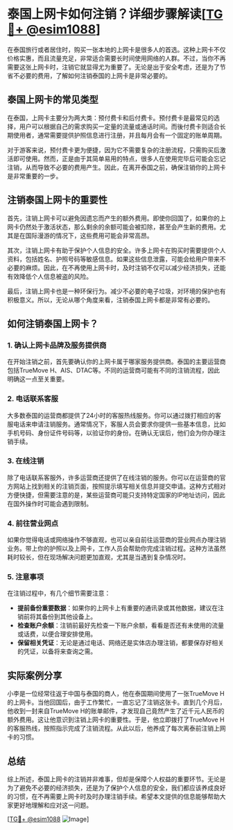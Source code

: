# 泰国上网卡如何注销？详细步骤解读[[TG💪+ @esim1088](https://t.me/s/esim1088)]

在泰国旅行或者居住时，购买一张本地的上网卡是很多人的首选。这种上网卡不仅价格实惠，而且流量充足，非常适合需要长时间使用网络的人群。不过，当你不再需要这张上网卡时，注销它就显得尤为重要了。无论是出于安全考虑，还是为了节省不必要的费用，了解如何注销泰国的上网卡是非常必要的。

## 泰国上网卡的常见类型

在泰国，上网卡主要分为两大类：预付费卡和后付费卡。预付费卡是最常见的选择，用户可以根据自己的需求购买一定量的流量或通话时间。而後付费卡则适合长期使用者，通常需要提供护照信息进行注册，并且每月会有一个固定的账单周期。

对于游客来说，预付费卡更为便捷，因为它不需要复杂的注册流程，只需购买后激活即可使用。然而，正是由于其简单易用的特点，很多人在使用完毕后可能会忘记注销，从而导致不必要的费用产生。因此，在离开泰国之前，确保注销你的上网卡是非常重要的一步。

## 注销泰国上网卡的重要性

首先，注销上网卡可以避免因遗忘而产生的额外费用。即使你回国了，如果你的上网卡仍然处于激活状态，那么剩余的余额可能会被扣除，甚至会产生新的费用。尤其是在国际漫游的情况下，这些费用可能会非常高昂。

其次，注销上网卡有助于保护个人信息的安全。许多上网卡在购买时需要提供个人资料，包括姓名、护照号码等敏感信息。如果这些信息泄露，可能会给用户带来不必要的麻烦。因此，在不再使用上网卡时，及时注销不仅可以减少经济损失，还能有效降低个人信息被盗的风险。

最后，注销上网卡也是一种环保行为。减少不必要的电子垃圾，对环境的保护也有积极意义。所以，无论从哪个角度来看，注销泰国上网卡都是非常有必要的。

## 如何注销泰国上网卡？

### 1. 确认上网卡品牌及服务提供商

在开始注销之前，首先要确认你的上网卡属于哪家服务提供商。泰国的主要运营商包括TrueMove H、AIS、DTAC等。不同的运营商可能有不同的注销流程，因此明确这一点至关重要。

### 2. 电话联系客服

大多数泰国的运营商都提供了24小时的客服热线服务。你可以通过拨打相应的客服电话来申请注销服务。通常情况下，客服人员会要求你提供一些基本信息，比如手机号码、身份证件号码等，以验证你的身份。在确认无误后，他们会为你办理注销手续。

### 3. 在线注销

除了电话联系客服外，许多运营商还提供了在线注销的服务。你可以在运营商的官方网站上找到相关的注销页面，按照提示填写相关信息并提交申请。这种方式相对方便快捷，但需要注意的是，某些运营商可能只支持特定国家的IP地址访问，因此在国外操作时可能会遇到限制。

### 4. 前往营业网点

如果你觉得电话或网络操作不够直观，也可以亲自前往运营商的营业网点办理注销业务。带上你的护照以及上网卡，工作人员会帮助你完成注销过程。这种方法虽然耗时较长，但在现场解决问题更加直观，尤其是当遇到复杂情况时。

### 5. 注意事项

在注销过程中，有几个细节需要注意：

- **提前备份重要数据**：如果你的上网卡上有重要的通讯录或其他数据，建议在注销前将其备份到其他设备上。
- **检查账户余额**：注销前最好先检查一下账户余额，看看是否还有未使用的流量或话费，以便合理安排使用。
- **保留相关凭证**：无论是通过电话、网络还是实体店办理注销，都要保存好相关的凭证，以备将来查询之需。

## 实际案例分享

小李是一位经常往返于中国与泰国的商人，他在泰国期间使用了一张TrueMove H的上网卡。当他回国后，由于工作繁忙，一直忘记了注销这张卡。直到几个月后，他收到一封来自TrueMove H的账单邮件，才发现自己竟然产生了近千元人民币的额外费用。这让他意识到注销上网卡的重要性。于是，他立即拨打了TrueMove H的客服热线，按照指示完成了注销流程。从此以后，他养成了每次离泰前注销上网卡的习惯。

## 总结

综上所述，泰国上网卡的注销并非难事，但却是保障个人权益的重要环节。无论是为了避免不必要的经济损失，还是为了保护个人信息的安全，我们都应该养成良好的习惯，在不再需要上网卡时及时办理注销手续。希望本文提供的信息能够帮助大家更好地理解和应对这一问题。

[[TG💪+ @esim1088](https://t.me/s/esim1088) ![Image](https://i.postimg.cc/4NQfJmqS/Snipaste-2025-05-13-00-14-12.png)]